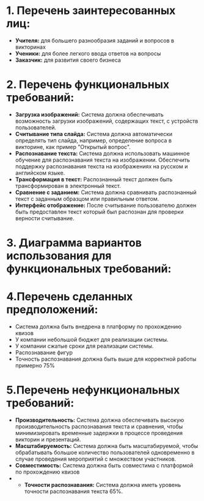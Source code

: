 # 1. Перечень заинтересованных лиц:

* **Учителя:** для большего разнообразия заданий и вопросов в викторинах
* **Ученики:** для более легкого ввода ответов на вопросы 
* **Заказчик:** для развития своего бизнеса 
# 2. Перечень функциональных требований:
* **Загрузка изображений:** Система должна обеспечивать возможность загрузки изображений, содержащих текст, с устройств пользователей.
* **Считывание типа слайда:** Система должна автоматически определять тип слайда, например, определение вопроса в викторине, как пример "Открытый вопрос".
* **Распознавание текста:** Система должна использовать машинное обучение для распознавания текста на изображении. Обеспечить поддержку распознавания текста на изображениях на русском и английском языке.
* **Трансформация в текст:** Распознанный текст должен быть трансформирован в электронный текст.
* **Сравнение с заданием:** Система должна сравнивать распознанный текст с заданным образцом или правильным ответом.
* **Интерфейс отображение:** После считывание пользователю должен быть предоставлен текст который был распознан для проверки верности считывание.
# 3. Диаграмма вариантов использования для функциональных требований:

# 4.Перечень сделанных предположений:
* Система должна быть внедрена в платформу по прохождению квизов
* У компании небольшой бюджет для реализации системы.
* У компании сжатые сроки для реализации системы.
* Распознавание фигур
* Точность распознавания должна быть выше для корректной работы примерно 75%
# 5.Перечень нефункциональных требований:
* **Производительность:** Система должна обеспечивать высокую производительность распознавания текста и сравнения, чтобы минимизировать временные задержки в процессе проведения викторин и презентаций.
* **Масштабируемость:** Система должна быть масштабируемой, чтобы обрабатывать большое количество пользователей одновременно в случае проведения мероприятий с множеством участников.
* **Совместимость:** Система должна быть совместима с платформой по прохождению квизов
* * **Точности распознавания:** Система должна иметь уровень точности распознавания текста 65%.
